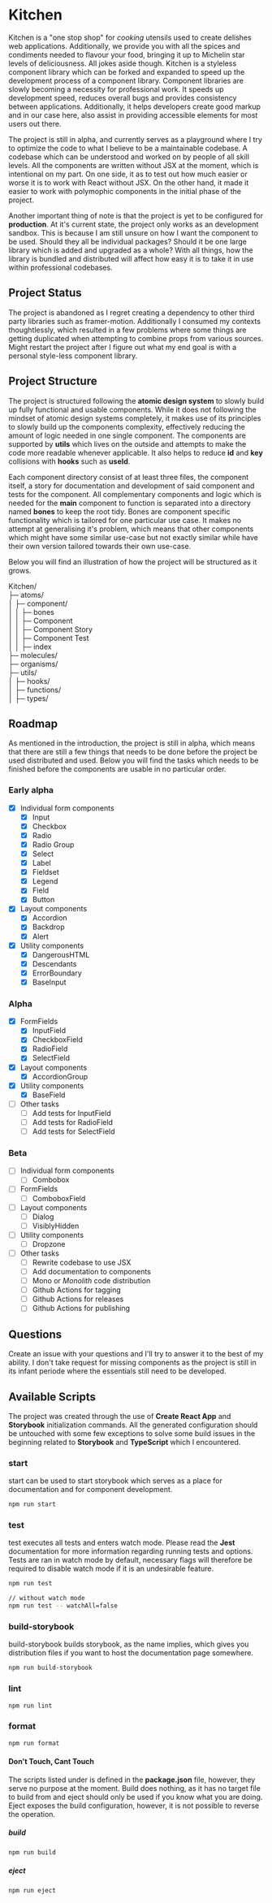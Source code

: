 # Kitchen

Kitchen is a "one stop shop" for _cooking_ utensils used to create delishes web applications. Additionally, we provide you with all the spices and condiments needed to flavour your food, bringing it up to Michelin star levels of deliciousness. All jokes aside though. Kitchen is a styleless component library which can be forked and expanded to speed up the development process of a component library. Component libraries are slowly becoming a necessity for professional work. It speeds up development speed, reduces overall bugs and provides consistency between applications. Additionally, it helps developers create good markup and in our case here, also assist in providing accessible elements for most users out there.

The project is still in alpha, and currently serves as a playground where I try to optimize the code to what I believe to be a maintainable codebase. A codebase which can be understood and worked on by people of all skill levels. All the components are written without JSX at the moment, which is intentional on my part. On one side, it as to test out how much easier or worse it is to work with React without JSX. On the other hand, it made it easier to work with polymophic components in the initial phase of the project.

Another important thing of note is that the project is yet to be configured for **production**. At it's current state, the project only works as an development sandbox. This is because I am still unsure on how I want the component to be used. Should they all be individual packages? Should it be one large library which is added and upgraded as a whole? With all things, how the library is bundled and distributed will affect how easy it is to take it in use within professional codebases.

## Project Status

The project is abandoned as I regret creating a dependency to other third party libraries such as framer-motion. Additionally I consumed my contexts thoughtlessly, which resulted in a few problems where some things are getting duplicated when attempting to combine props from various sources. Might restart the project after I figure out what my end goal is with a personal style-less component library.

## Project Structure

The project is structured following the **atomic design system** to slowly build up fully functional and usable components. While it does not following the mindset of atomic design systems completely, it makes use of its principles to slowly build up the components complexity, effectively reducing the amount of logic needed in one single component. The components are supported by **utils** which lives on the outside and attempts to make the code more readable whenever applicable. It also helps to reduce **id** and **key** collisions with **hooks** such as **useId**.

Each component directory consist of at least three files, the component itself, a story for documentation and development of said component and tests for the component. All complementary components and logic which is needed for the **main** component to function is separated into a directory named **bones** to keep the root tidy. Bones are component specific functionality which is tailored for one particular use case. It makes no attempt at generalising it's problem, which means that other components which might have some similar use-case but not exactly similar while have their own version tailored towards their own use-case.

Below you will find an illustration of how the project will be structured as it grows.

Kitchen/  
├─ atoms/  
│ ├─ component/  
│ │ ├─ bones  
│ │ ├─ Component  
│ │ ├─ Component Story  
│ │ ├─ Component Test  
│ │ ├─ index  
├─ molecules/  
├─ organisms/  
├─ utils/  
│ ├─ hooks/  
│ ├─ functions/  
│ ├─ types/

## Roadmap

As mentioned in the introduction, the project is still in alpha, which means that there are still a few things that needs to be done before the project be used distributed and used. Below you will find the tasks which needs to be finished before the components are usable in no particular order.

### Early alpha

- [x] Individual form components
  - [x] Input
  - [x] Checkbox
  - [x] Radio
  - [x] Radio Group
  - [x] Select
  - [x] Label
  - [x] Fieldset
  - [x] Legend
  - [x] Field
  - [x] Button
- [x] Layout components
  - [x] Accordion
  - [x] Backdrop
  - [x] Alert
- [x] Utility components
  - [x] DangerousHTML
  - [x] Descendants
  - [x] ErrorBoundary
  - [x] BaseInput

### Alpha

- [x] FormFields
  - [x] InputField
  - [x] CheckboxField
  - [x] RadioField
  - [x] SelectField
- [x] Layout components
  - [x] AccordionGroup
- [x] Utility components
  - [x] BaseField
- [ ] Other tasks
  - [ ] Add tests for InputField
  - [ ] Add tests for RadioField
  - [ ] Add tests for SelectField

### Beta

- [ ] Individual form components
  - [ ] Combobox
- [ ] FormFields
  - [ ] ComboboxField
- [ ] Layout components
  - [ ] Dialog
  - [ ] VisiblyHidden
- [ ] Utility components
  - [ ] Dropzone
- [ ] Other tasks
  - [ ] Rewrite codebase to use JSX
  - [ ] Add documentation to components
  - [ ] Mono or _Monolith_ code distribution
  - [ ] Github Actions for tagging
  - [ ] Github Actions for releases
  - [ ] Github Actions for publishing

## Questions

Create an issue with your questions and I'll try to answer it to the best of my ability. I don't take request for missing components as the project is still in its infant periode where the essentials still need to be developed.

## Available Scripts

The project was created through the use of **Create React App** and **Storybook** initialization commands. All the generated configuration should be untouched with some few exceptions to solve some build issues in the beginning related to **Storybook** and **TypeScript** which I encountered.

### start

start can be used to start storybook which serves as a place for documentation and for component development.

```bash
npm run start
```

### test

test executes all tests and enters watch mode. Please read the **Jest** documentation for more information regarding running tests and options. Tests are ran in watch mode by default, necessary flags will therefore be required to disable watch mode if it is an undesirable feature.

```bash
npm run test

// without watch mode
npm run test -- watchAll=false
```

### build-storybook

build-storybook builds storybook, as the name implies, which gives you distribution files if you want to host the documentation page somewhere.

```bash
npm run build-storybook
```

### lint

```bash
npm run lint
```

### format

```bash
npm run format
```

#### Don't Touch, Cant Touch

The scripts listed under is defined in the **package.json** file, however, they serve no purpose at the moment. Build does nothing, as it has no target file to build from and eject should only be used if you know what you are doing. Eject exposes the build configuration, however, it is not possible to reverse the operation.

##### build

```bash
npm run build
```

##### eject

```bash
npm run eject
```
